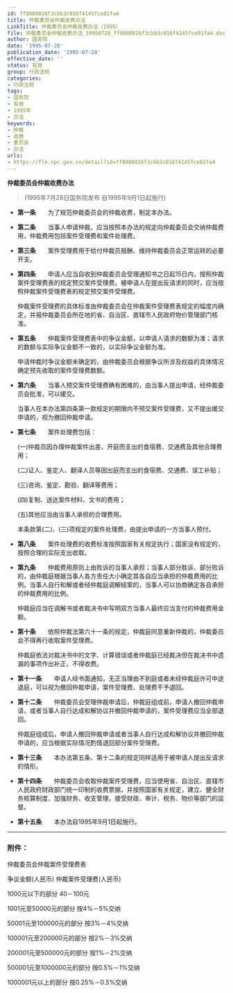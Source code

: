 ```yaml
---
id: ff8080816f3cbb3c016f4145fce81fa4
title: 仲裁委员会仲裁收费办法
LinkTitle: 仲裁委员会仲裁收费办法（1995）
file: 仲裁委员会仲裁收费办法_19950728_ff8080816f3cbb3c016f4145fce81fa4.docx
author: 国务院
date: '1995-07-28'
publication_date: '1995-07-28'
effective_date: ''
status: 有效
group: 行政法规
categories:
- 行政法规
tags:
- 国务院
- 有效
- 1995年
- 办法
keywords:
- 仲裁
- 收费
- 委员会
- 办法
urls:
- https://flk.npc.gov.cn/detail?id=ff8080816f3cbb3c016f4145fce81fa4
---
```


**仲裁委员会仲裁收费办法**

> (1995年7月28日国务院发布 自1995年9月1日起施行)

- **第一条**　　为了规范仲裁委员会的仲裁收费，制定本办法。

- **第二条**　　当事人申请仲裁，应当按照本办法的规定向仲裁委员会交纳仲裁费用，仲裁费用包括案件受理费和案件处理费。

- **第三条**　　案件受理费用于给付仲裁员报酬、维持仲裁委员会正常运转的必要开支。

- **第四条**　　申请人应当自收到仲裁委员会受理通知书之日起15日内，按照仲裁案件受理费表的规定预交案件受理费。被申请人在提出反请求的同时，应当按照仲裁案件受理费表的规定预交案件受理费。

  仲裁案件受理费的具体标准由仲裁委员会在仲裁案件受理费表规定的幅度内确定，并报仲裁委员会所在地的省、自治区、直辖市人民政府物价管理部门核准。

- **第五条**　　仲裁案件受理费表中的争议金额，以申请人请求的数额为准；请求的数额与实际争议金额不一致的，以实际争议金额为准。

  申请仲裁时争议金额未确定的，由仲裁委员会根据争议所涉及权益的具体情况确定预先收取的案件受理费数额。

- **第六条**　　当事人预交案件受理费确有困难的，由当事人提出申请，经仲裁委员会批准，可以缓交。

  当事人在本办法第四条第一款规定的期限内不预交案件受理费，又不提出缓交申请的，视为撤回仲裁申请。

- **第七条**　　案件处理费包括：

  (一)仲裁员因办理仲裁案件出差、开庭而支出的食宿费、交通费及其他合理费用；

  (二)证人、鉴定人、翻译人员等因出庭而支出的食宿费、交通费、误工补贴；

  (三)咨询、鉴定、勘验、翻译等费用；

  (四)复制、送达案件材料、文书的费用；

  (五)其他应当由当事人承担的合理费用。

  本条款第(二)、(三)项规定的案件处理费，由提出申请的一方当事人预付。

- **第八条**　　案件处理费的收费标准按照国家有关规定执行；国家没有规定的，按照合理的实际支出收取。

- **第九条**　　仲裁费用原则上由败诉的当事人承担；当事人部分胜诉、部分败诉的，由仲裁庭根据当事人各方责任大小确定其各自应当承担的仲裁费用的比例。当事人自行和解或者经仲裁庭调解结案的，当事人可以协商确定各自承担的仲裁费用的比例。

  仲裁庭应当在调解书或者裁决书中写明双方当事人最终应当支付的仲裁费用金额。

- **第十条**　　依照仲裁法第六十一条的规定，仲裁庭同意重新仲裁的，仲裁委员会不得再行收取案件受理费。

  仲裁庭依法对裁决书中的文字、计算错误或者仲裁庭已经裁决但在裁决书中遗漏的事项作出补正，不得收费。

- **第十一条**　　申请人经书面通知，无正当理由不到庭或者未经仲裁庭许可中途退庭，可以视为撤回仲裁申请，案件受理费、处理费不予退回。

- **第十二条**　　仲裁委员会受理仲裁申请后，仲裁庭组成前，申请人撤回仲裁申请，或者当事人自行达成和解协议并撤回仲裁申请的，案件受理费应当全部退回。

  仲裁庭组成后，申请人撤回仲裁申请或者当事人自行达成和解协议并撤回仲裁申请的，应当根据实际情况酌情退回部分案件受理费。

- **第十三条**　　本办法第五条、第十二条的规定同样适用于被申请人提出反请求的情形。

- **第十四条**　　仲裁委员会收取仲裁案件受理费，应当使用省、自治区、直辖市人民政府财政部门统一印制的收费票据，并按照国家有关规定，建立、健全财务核算制度，加强财务、收支管理，接受财政、审计、税务、物价等部门的监督。

- **第十五条**　　本办法自1995年9月1日起施行。

---

### 附件：

  仲裁委员会仲裁案件受理费表

  争议金额(人民币) 仲裁案件受理费(人民币)

  1000元以下的部分 40－100元

  1001元至50000元的部分 按4%－5%交纳

  50001元至100000元的部分 按3%－4%交纳

  100001元至200000元的部分 按2%－3%交纳

  200001元至500000元的部分 按1%－2%交纳

  500001元至1000000元的部分 按0.5%－1%交纳

  1000001元以上的部分 按0.25%－0.5%交纳
